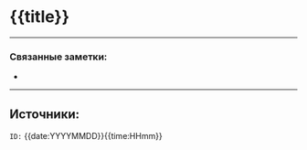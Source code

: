 # {{title}}


---
### Связанные заметки:
- 

---
**Источники**: 
- 

`ID:` {{date:YYYYMMDD}}{{time:HHmm}}